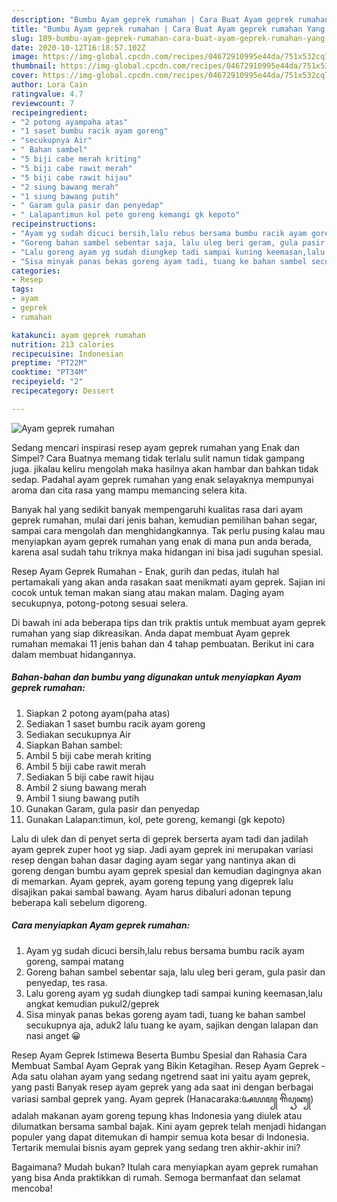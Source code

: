 ```yaml
---
description: "Bumbu Ayam geprek rumahan | Cara Buat Ayam geprek rumahan Yang Paling Enak"
title: "Bumbu Ayam geprek rumahan | Cara Buat Ayam geprek rumahan Yang Paling Enak"
slug: 189-bumbu-ayam-geprek-rumahan-cara-buat-ayam-geprek-rumahan-yang-paling-enak
date: 2020-10-12T16:18:57.102Z
image: https://img-global.cpcdn.com/recipes/04672910995e44da/751x532cq70/ayam-geprek-rumahan-foto-resep-utama.jpg
thumbnail: https://img-global.cpcdn.com/recipes/04672910995e44da/751x532cq70/ayam-geprek-rumahan-foto-resep-utama.jpg
cover: https://img-global.cpcdn.com/recipes/04672910995e44da/751x532cq70/ayam-geprek-rumahan-foto-resep-utama.jpg
author: Lora Cain
ratingvalue: 4.7
reviewcount: 7
recipeingredient:
- "2 potong ayampaha atas"
- "1 saset bumbu racik ayam goreng"
- "secukupnya Air"
- " Bahan sambel"
- "5 biji cabe merah kriting"
- "5 biji cabe rawit merah"
- "5 biji cabe rawit hijau"
- "2 siung bawang merah"
- "1 siung bawang putih"
- " Garam gula pasir dan penyedap"
- " Lalapantimun kol pete goreng kemangi gk kepoto"
recipeinstructions:
- "Ayam yg sudah dicuci bersih,lalu rebus bersama bumbu racik ayam goreng, sampai matang"
- "Goreng bahan sambel sebentar saja, lalu uleg beri geram, gula pasir dan penyedap, tes rasa."
- "Lalu goreng ayam yg sudah diungkep tadi sampai kuning keemasan,lalu angkat kemudian pukul2/geprek"
- "Sisa minyak panas bekas goreng ayam tadi, tuang ke bahan sambel secukupnya aja, aduk2 lalu tuang ke ayam, sajikan dengan lalapan dan nasi anget 😀"
categories:
- Resep
tags:
- ayam
- geprek
- rumahan

katakunci: ayam geprek rumahan 
nutrition: 213 calories
recipecuisine: Indonesian
preptime: "PT22M"
cooktime: "PT34M"
recipeyield: "2"
recipecategory: Dessert

---
```



![Ayam geprek rumahan](https://img-global.cpcdn.com/recipes/04672910995e44da/751x532cq70/ayam-geprek-rumahan-foto-resep-utama.jpg)

Sedang mencari inspirasi resep ayam geprek rumahan yang Enak dan Simpel? Cara Buatnya memang tidak terlalu sulit namun tidak gampang juga. jikalau keliru mengolah maka hasilnya akan hambar dan bahkan tidak sedap. Padahal ayam geprek rumahan yang enak selayaknya mempunyai aroma dan cita rasa yang mampu memancing selera kita.

Banyak hal yang sedikit banyak mempengaruhi kualitas rasa dari ayam geprek rumahan, mulai dari jenis bahan, kemudian pemilihan bahan segar, sampai cara mengolah dan menghidangkannya. Tak perlu pusing kalau mau menyiapkan ayam geprek rumahan yang enak di mana pun anda berada, karena asal sudah tahu triknya maka hidangan ini bisa jadi suguhan spesial.

Resep Ayam Geprek Rumahan - Enak, gurih dan pedas, itulah hal pertamakali yang akan anda rasakan saat menikmati ayam geprek. Sajian ini cocok untuk teman makan siang atau makan malam. Daging ayam secukupnya, potong-potong sesuai selera.


Di bawah ini ada beberapa tips dan trik praktis untuk membuat ayam geprek rumahan yang siap dikreasikan. Anda dapat membuat Ayam geprek rumahan memakai 11 jenis bahan dan 4 tahap pembuatan. Berikut ini cara dalam membuat hidangannya.

<!--inarticleads1-->

##### Bahan-bahan dan bumbu yang digunakan untuk menyiapkan Ayam geprek rumahan:

1. Siapkan 2 potong ayam(paha atas)
1. Sediakan 1 saset bumbu racik ayam goreng
1. Sediakan secukupnya Air
1. Siapkan  Bahan sambel:
1. Ambil 5 biji cabe merah kriting
1. Ambil 5 biji cabe rawit merah
1. Sediakan 5 biji cabe rawit hijau
1. Ambil 2 siung bawang merah
1. Ambil 1 siung bawang putih
1. Gunakan  Garam, gula pasir dan penyedap
1. Gunakan  Lalapan:timun, kol, pete goreng, kemangi (gk kepoto)


Lalu di ulek dan di penyet serta di geprek berserta ayam tadi dan jadilah ayam geprek zuper hoot yg siap. Jadi ayam geprek ini merupakan variasi resep dengan bahan dasar daging ayam segar yang nantinya akan di goreng dengan bumbu ayam geprek spesial dan kemudian dagingnya akan di memarkan. Ayam geprek, ayam goreng tepung yang digeprek lalu disajikan pakai sambal bawang. Ayam harus dibaluri adonan tepung beberapa kali sebelum digoreng. 

<!--inarticleads2-->

##### Cara menyiapkan Ayam geprek rumahan:

1. Ayam yg sudah dicuci bersih,lalu rebus bersama bumbu racik ayam goreng, sampai matang
1. Goreng bahan sambel sebentar saja, lalu uleg beri geram, gula pasir dan penyedap, tes rasa.
1. Lalu goreng ayam yg sudah diungkep tadi sampai kuning keemasan,lalu angkat kemudian pukul2/geprek
1. Sisa minyak panas bekas goreng ayam tadi, tuang ke bahan sambel secukupnya aja, aduk2 lalu tuang ke ayam, sajikan dengan lalapan dan nasi anget 😀


Resep Ayam Geprek Istimewa Beserta Bumbu Spesial dan Rahasia Cara Membuat Sambal Ayam Geprak yang Bikin Ketagihan. Resep Ayam Geprek - Ada satu olahan ayam yang sedang ngetrend saat ini yaitu ayam geprek, yang pasti Banyak resep ayam geprek yang ada saat ini dengan berbagai variasi sambal geprek yang. Ayam geprek (Hanacaraka:ꦄꦪꦩ꧀ ꦒꦼꦥꦽꦏ꧀) adalah makanan ayam goreng tepung khas Indonesia yang diulek atau dilumatkan bersama sambal bajak. Kini ayam geprek telah menjadi hidangan populer yang dapat ditemukan di hampir semua kota besar di Indonesia. Tertarik memulai bisnis ayam geprek yang sedang tren akhir-akhir ini? 

Bagaimana? Mudah bukan? Itulah cara menyiapkan ayam geprek rumahan yang bisa Anda praktikkan di rumah. Semoga bermanfaat dan selamat mencoba!
